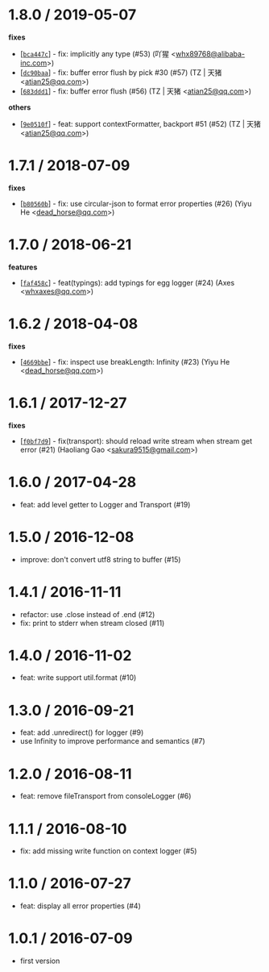 
1.8.0 / 2019-05-07
==================

**fixes**
  * [[`bca447c`](http://github.com/eggjs/egg-logger/commit/bca447c76fd01af20c767f6233c656e3e758a073)] - fix: implicitly any type (#53) (吖猩 <<whx89768@alibaba-inc.com>>)
  * [[`dc90baa`](http://github.com/eggjs/egg-logger/commit/dc90baacf75d9dfe600df0f7f2c87719f3dfc8e5)] - fix: buffer error flush by pick #30 (#57) (TZ | 天猪 <<atian25@qq.com>>)
  * [[`683ddd1`](http://github.com/eggjs/egg-logger/commit/683ddd1f35a40009d7c4e9470de32aef3bf340bc)] - fix: buffer error flush (#56) (TZ | 天猪 <<atian25@qq.com>>)

**others**
  * [[`9e0510f`](http://github.com/eggjs/egg-logger/commit/9e0510fba9414bc30b6a17ab13e4b6eafe8d1df2)] -  feat: support contextFormatter, backport #51 (#52) (TZ | 天猪 <<atian25@qq.com>>)

1.7.1 / 2018-07-09
==================

**fixes**
  * [[`b80560b`](http://github.com/eggjs/egg-logger/commit/b80560b1906ff667db24345029ac8951622ebe59)] - fix: use circular-json to format error properties (#26) (Yiyu He <<dead_horse@qq.com>>)

1.7.0 / 2018-06-21
==================

**features**
  * [[`faf458c`](http://github.com/eggjs/egg-logger/commit/faf458c044b7b49e8aa6cf1d2030111ac58f31ad)] - feat(typings): add typings for egg logger (#24) (Axes <<whxaxes@qq.com>>)

1.6.2 / 2018-04-08
==================

**fixes**
  * [[`4669bbe`](http://github.com/eggjs/egg-logger/commit/4669bbeadded1901320285de0725b3b77da5d52d)] - fix: inspect use breakLength: Infinity (#23) (Yiyu He <<dead_horse@qq.com>>)

1.6.1 / 2017-12-27
==================

**fixes**
  * [[`f0bf7d9`](http://github.com/eggjs/egg-logger/commit/f0bf7d97e269da3ff29f2a6f811f1b48558fbcab)] - fix(transport): should reload write stream when stream get error (#21) (Haoliang Gao <<sakura9515@gmail.com>>)

1.6.0 / 2017-04-28
==================

  * feat: add level getter to Logger and Transport (#19)

1.5.0 / 2016-12-08
==================

  * improve: don't convert utf8 string to buffer (#15)

1.4.1 / 2016-11-11
==================

  * refactor: use .close instead of .end (#12)
  * fix: print to stderr when stream closed (#11)

1.4.0 / 2016-11-02
==================

  * feat: write support util.format (#10)

1.3.0 / 2016-09-21
==================

  * feat: add .unredirect() for logger (#9)
  * use Infinity to improve performance and semantics (#7)

1.2.0 / 2016-08-11
==================

  * feat: remove fileTransport from consoleLogger (#6)

1.1.1 / 2016-08-10
==================

  * fix: add missing write function on context logger (#5)

1.1.0 / 2016-07-27
==================

  * feat: display all error properties (#4)

1.0.1 / 2016-07-09
==================

  * first version
